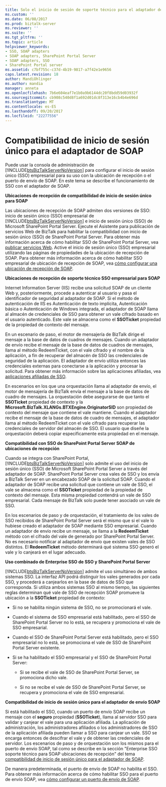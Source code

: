 ```yaml
---
title: Solo el inicio de sesión de soporte técnico para el adaptador de SOAP | Documentos de Microsoft
ms.custom: ''
ms.date: 06/08/2017
ms.prod: biztalk-server
ms.reviewer: ''
ms.suite: ''
ms.tgt_pltfrm: ''
ms.topic: article
helpviewer_keywords:
- SSO, SOAP adapters
- SOAP adapters, SharePoint Portal Server
- SOAP adapters, SSO
- SharePoint Portal server
ms.assetid: c7bf755c-c37d-4b19-9817-a7f42e1e9656
caps.latest.revision: 18
author: MandiOhlinger
ms.author: mandia
manager: anneta
ms.openlocfilehash: 7b6e604eaf7e1b0a9b6144dc20f8bdd59d03932f
ms.sourcegitcommit: cb908c540d8f1a692d01dc8f313e16cb4b4e696d
ms.translationtype: MT
ms.contentlocale: es-ES
ms.lasthandoff: 09/20/2017
ms.locfileid: "22277556"
---
```

# <a name="single-sign-on-support-for-the-soap-adapter"></a>Compatibilidad de inicio de sesión único para el adaptador de SOAP
Puede usar la consola de administración de [!INCLUDE[btsBizTalkServerNoVersion](../includes/btsbiztalkservernoversion-md.md)] para configurar el inicio de sesión único (SSO) empresarial para su uso con la ubicación de recepción o el puerto de envío de SOAP. En este tema se describe el funcionamiento de SSO con el adaptador de SOAP.  
  
 **Ubicaciones de recepción de compatibilidad de inicio de sesión único para SOAP**  
  
 Las ubicaciones de recepción de SOAP admiten dos versiones de SSO: inicio de sesión único (SSO) empresarial de [!INCLUDE[btsBizTalkServerNoVersion](../includes/btsbiztalkservernoversion-md.md)] e inicio de sesión único (SSO) de Microsoft SharePoint Portal Server. Ejecute el Asistente para publicación de servicios Web de BizTalk para habilitar la compatibilidad con inicio de sesión único (SSO) de SharePoint Portal Server. Para obtener más información acerca de cómo habilitar SSO de SharePoint Portal Server, vea [publicar servicios Web](../core/publishing-web-services.md). Active el inicio de sesión único (SSO) empresarial utilizando las páginas de propiedades de la ubicación de recepción de SOAP. Para obtener más información acerca de cómo habilitar SSO empresarial de ubicación de recepción de SOAP, vea [cómo configurar una ubicación de recepción de SOAP](../core/how-to-configure-a-soap-receive-location.md).  
  
 **Ubicaciones de recepción de soporte técnico SSO empresarial para SOAP**  
  
 Internet Information Server (IIS) recibe una solicitud SOAP de un cliente Web y, posteriormente, procede a autenticar al usuario y pasa el identificador de seguridad al adaptador de SOAP. Si el método de autenticación de IIS es Autenticación de texto implícita, Autenticación básica o Autenticación de Windows integrada, el adaptador de SOAP llama al almacén de credenciales de SSO para obtener un vale cifrado basado en el usuario autenticado. Este vale se almacena como el **SSOTicket** propiedad de la propiedad de contexto del mensaje.  
  
 En un escenario de paso, el motor de mensajería de BizTalk dirige el mensaje a la base de datos de cuadros de mensajes. Cuando un adaptador de envío recibe el mensaje de la base de datos de cuadros de mensajes, llama al método RedeemTicket, con el vale cifrado y el nombre de la aplicación, a fin de recuperar del almacén de SSO las credenciales de seguridad de la aplicación. El adaptador de envío utiliza entonces las credenciales externas para conectarse a la aplicación y procesar la solicitud. Para obtener más información sobre las aplicaciones afiliadas, vea [aplicaciones afiliadas de SSO](../core/sso-affiliate-applications.md).  
  
 En escenarios en los que una orquestación llama al adaptador de envío, el motor de mensajería de BizTalk envía el mensaje a la base de datos de cuadro de mensajes. La orquestación debe asegurarse de que tanto el **SSOTicket** propiedad de contexto y la **Microsoft.BizTalk.XLANGs.BTXEngine.OriginatorSID** son propiedad de contexto del mensaje que contiene el vale mantiene. Cuando el adaptador recibe el mensaje de la base de datos de cuadro de mensajes, el adaptador llama al método RedeemTicket con el vale cifrado para recuperar las credenciales de servidor del almacén de SSO. El usuario que diseñe la orquestación deberá copiar específicamente esta propiedad en el mensaje.  
  
 **Compatibilidad con SSO de SharePoint Portal Server SOAP de ubicaciones de recepción**  
  
 Cuando se integra con SharePoint Portal, [!INCLUDE[btsBizTalkServerNoVersion](../includes/btsbiztalkservernoversion-md.md)] solo admite el uso del inicio de sesión único (SSO) de Microsoft SharePoint Portal Server a través del adaptador de SOAP. SharePoint Portal Server crea vales de SSO y los envía a BizTalk Server en un encabezado SOAP de la solicitud SOAP. Cuando el adaptador de SOAP recibe una solicitud que contiene un vale de SSO, el vale se almacena como el **SSOTicket** propiedad de la propiedad de contexto del mensaje. Esta misma propiedad contendrá un vale de SSO empresarial. Cada mensaje de BizTalk solo puede tener asociado un vale de SSO.  
  
 En los escenarios de paso y de orquestación, el tratamiento de los vales de SSO recibidos de SharePoint Portal Server será el mismo que si el vale lo hubiese creado el adaptador de SOAP mediante SSO empresarial. Cuando un adaptador de envío recibe un mensaje, se llama a la **RedeemTicket** método con el cifrado del vale de generado por SharePoint Portal Server. No es necesario notificar al adaptador de envío que existen vales de SSO distintos. El **RedeemTicket** método determinará qué sistema SSO generó el vale y lo canjeará en el lugar adecuado.  
  
 **Uso combinado de Enterprise SSO de SSO y SharePoint Portal Server**  
  
 [!INCLUDE[btsBizTalkServerNoVersion](../includes/btsbiztalkservernoversion-md.md)] admite el uso simultáneo de ambos sistemas SSO. La interfaz API podrá distinguir los vales generados por cada SSO, y procederá a canjearlos en la base de datos de SSO que corresponda. Si utiliza ambos sistemas SSO al mismo tiempo, las siguientes reglas determinan qué vale de SSO de recepción SOAP promueve la ubicación a la **SSOTicket** propiedad de contexto:  
  
-   Si no se habilita ningún sistema de SSO, no se promocionará el vale.  
  
-   Cuando el sistema de SSO empresarial está habilitado, pero el SSO de SharePoint Portal Server no lo está, se recupera y promociona el vale de SSO empresarial.  
  
-   Cuando el SSO de SharePoint Portal Server está habilitado, pero el SSO empresarial no lo está, se promociona el vale de SSO de SharePoint Portal Server existente.  
  
-   Si se ha habilitado el SSO empresarial y el SSO de SharePoint Portal Server:  
  
    -   Si se recibe el vale de SSO de SharePoint Portal Server, se promociona dicho vale.  
  
    -   Si no se recibe el vale de SSO de SharePoint Portal Server, se recupera y promociona el vale de SSO empresarial.  
  
 **Compatibilidad de inicio de sesión único para el adaptador de envío SOAP**  
  
 Si está habilitado el SSO, cuando un puerto de envío SOAP recibe un mensaje con el **seguro** propiedad (**SSOTicket**), llama al servidor SSO para validar y canjear el vale para una aplicación afiliada. La aplicación de administración, los administradores afiliados o los administradores de SSO de la aplicación afiliada pueden llamar a SSO para canjear un vale. SSO se encarga entonces de descifrar el vale y de obtener las credenciales de servidor. Los escenarios de paso y de orquestación son los mismos para el puerto de envío SOAP, tal como se describe en la sección "Enterprise SSO soporte técnico para SOAP ubicaciones de recepción" del tema [compatibilidad de inicio de sesión único para el adaptador de SOAP](../core/single-sign-on-support-for-the-soap-adapter.md).  
  
 De manera predeterminada, el puerto de envío de SOAP no habilita el SSO. Para obtener más información acerca de cómo habilitar SSO para el puerto de envío SOAP, vea [cómo configurar un puerto de envío de SOAP](../core/how-to-configure-a-soap-send-port.md).